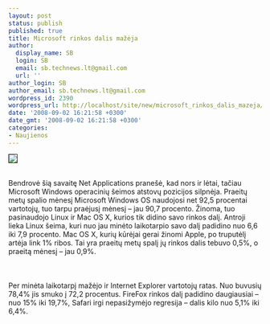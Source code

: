 ```yaml
---
layout: post
status: publish
published: true
title: Microsoft rinkos dalis mažėja
author:
  display_name: SB
  login: SB
  email: sb.technews.lt@gmail.com
  url: ''
author_login: SB
author_email: sb.technews.lt@gmail.com
wordpress_id: 2390
wordpress_url: http://localhost/site/new/microsoft_rinkos_dalis_mazeja/
date: '2008-09-02 16:21:58 +0300'
date_gmt: '2008-09-02 16:21:58 +0300'
categories:
- Naujienos
---
```

<div class="imgright"><img src="http://tbn0.google.com/images?q=tbn:j_WDRg2Y5x_nNM:http://blog.israrkhan.com/wp-content/uploads/2008/06/microsoft-logo.jpg" border="1"></div>
<p><br>Bendrovė šią savaitę Net Applications pranešė, kad nors ir lėtai, tačiau Microsoft Windows operacinių šeimos atstovų pozicijos silpnėja. Praeitų metų spalio mėnesį Microsoft Windows OS naudojosi net 92,5 procentai vartotojų, tuo tarpu praėjusį mėnesį – jau 90,7 procento. Žinoma, tuo pasinaudojo Linux ir Mac OS X, kurios tik didino savo rinkos dalį. Antroji lieka Linux šeima, kuri nuo jau minėto laikotarpio savo dalį padidino nuo 6,6 iki 7,9 procento. Mac OS X, kurių kūrėjai gerai žinomi Apple, po truputėlį artėja link 1% ribos. Tai yra praeitų metų spalį jų rinkos dalis tebuvo 0,5%, o praeitą mėnesį – jau 0,9%.<br />
<br><br />
<br>Per minėta laikotarpį mažėjo ir Internet Explorer vartotojų ratas. Nuo buvusių 78,4% jis smuko į 72,2 procentus. FireFox rinkos dalį padidino daugiausiai – nuo 15% iki 19,7%, Safari irgi nepasižymėjo regresija – dalis kilo nuo 5,1% iki 6,4%.</p>
